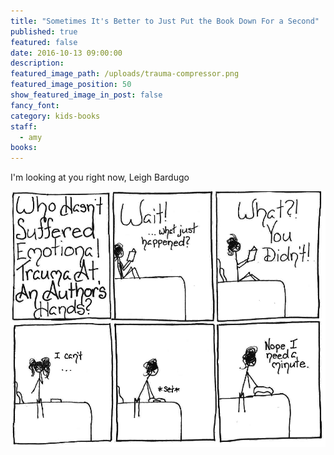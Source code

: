 ```yaml
---
title: "Sometimes It's Better to Just Put the Book Down For a Second"
published: true
featured: false
date: 2016-10-13 09:00:00
description:
featured_image_path: /uploads/trauma-compressor.png
featured_image_position: 50
show_featured_image_in_post: false
fancy_font:
category: kids-books
staff:
  - amy
books:
---
```



I'm looking at you right now, Leigh Bardugo

![full-img](/uploads/versions/trauma-compressor---x----974-790x---.png)
